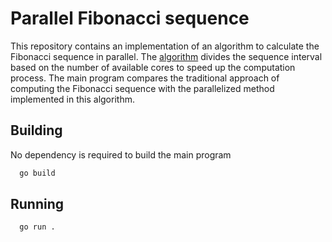 # Parallel Fibonacci sequence
This repository contains an implementation of an algorithm to calculate the Fibonacci sequence
in parallel. The [algorithm](./algorithm.md) divides the sequence interval based on the number of available cores
to speed up the computation process. The main program compares the traditional approach of computing
the Fibonacci sequence with the parallelized method implemented in this algorithm.

## Building
No dependency is required to build the main program
```sh
  go build
```

## Running
```sh
  go run .
```
